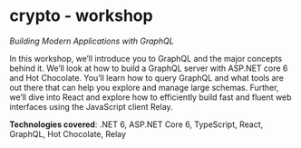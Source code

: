 # crypto - workshop

_Building Modern Applications with GraphQL_

In this workshop, we’ll introduce you to GraphQL and the major concepts behind it. We’ll look at how to build a GraphQL server with ASP.NET core 6 and Hot Chocolate. You’ll learn how to query GraphQL and what tools are out there that can help you explore and manage large schemas. Further, we’ll dive into React and explore how to efficiently build fast and fluent web interfaces using the JavaScript client Relay.

**Technologies covered**: .NET 6, ASP.NET Core 6, TypeScript, React, GraphQL, Hot Chocolate, Relay
